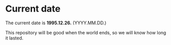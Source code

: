 # Current date

The current date is **1995.12.26.** (YYYY.MM.DD.)

This repository will be good when the world ends, so we will know how long it lasted.